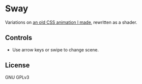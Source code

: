 # Sway

Variations on [an old CSS animation I made](https://codepen.io/rileyjshaw/pen/vGzYyR), rewritten as a shader.

## Controls

-   Use arrow keys or swipe to change scene.

## License

GNU GPLv3
